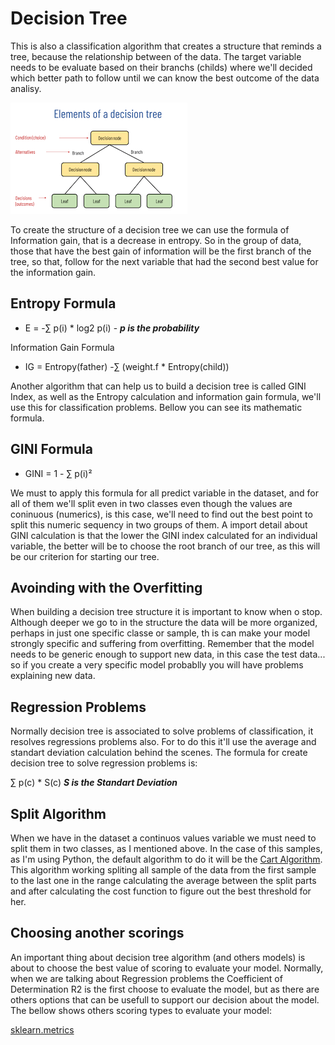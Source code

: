 # Decision Tree

This is also a classification algorithm that creates a structure that reminds a tree, because the relationship between of the data. The target variable needs to be evaluate based on their branchs (childs) where we'll decided which better path to follow until we can know the best outcome of the data analisy.

![Decision Tree](img.png)

To create the structure of a decision tree we can use the formula of Information gain, that is a decrease in entropy. So in the group of data, those that have the best gain of information will be the first branch of the tree, so that, follow for the next variable that had the second best value for the information gain.

## Entropy Formula
- E = -∑ p(i) * log2 p(i) - ***p is the probability***

Information Gain Formula
- IG = Entropy(father) -∑ (weight.f * Entropy(child))

Another algorithm that can help us to build a decision tree is called GINI Index, as well as the Entropy calculation and information gain formula, we'll use this for classification problems. Bellow you can see its mathematic formula.

## GINI Formula
- GINI = 1 - ∑ p(i)²

We must to apply this formula for all predict variable in the dataset, and for all of them we'll split even in two classes even though the values are coninuous (numerics), is this case, we'll need to find out the best point to split this numeric sequency in two groups of them.
A import detail about GINI calculation is that the lower the GINI index calculated for an individual variable, the better will be to choose the root branch of our tree, as this will be our criterion for starting our tree.

## Avoinding with the Overfitting
When building a decision tree structure it is important to know when o stop. Although deeper we go to in the structure the data will be more organized, perhaps in just one specific classe or sample, th
is can make your model strongly specific and suffering from overfitting. Remember that the model needs to be generic enough to support new data, in this case the test data... so if you create a very specific model probablly you will have problems explaining new data.

## Regression Problems
Normally decision tree is associated to solve problems of classification, it resolves regressions problems also. For to do this it'll use the average and standart deviation calculation behind the scenes.
The formula for create decision tree to solve regression problems is:

∑ p(c) * S(c) ***S is the Standart Deviation***

## Split Algorithm
When we have in the dataset a continuos values variable we must need to split them in two classes, as I mentioned above. In the case of this samples, as I'm using Python, the default algorithm to do it will be the [Cart Algorithm](https://www.geeksforgeeks.org/cart-classification-and-regression-tree-in-machine-learning/). This algorithm working spliting all sample of the data from the first sample to the last one in the range calculating the average between the split parts and after calculating the cost function to figure out the best threshold for her.

## Choosing another scorings
An important thing about decision tree algorithm (and others models) is about to choose the best value of scoring to evaluate your model. Normally, when we are talking about Regression problems the Coefficient of Determination R2 is the first choose to evaluate the model, but as there are others options that can be usefull to support our decision about the model. The bellow shows others scoring types to evaluate your model:

[sklearn.metrics](https://scikit-learn.org/stable/modules/model_evaluation.html)
